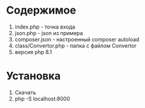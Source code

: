 # Содержимое
1. index.php - точка входа
2. json.php - json из примера
3. composer.json - настроенный composer autoload
4. class/Convertor.php - папка с файлом Convertor
5. версия php 8.1

# Установка
1. Скачать
2. php -S localhost:8000
